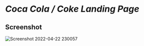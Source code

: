 # ***Coca Cola / Coke Landing Page***

## Screenshot
![Screenshot 2022-04-22 230057](https://user-images.githubusercontent.com/96786500/164765121-d54564d4-9b60-4e26-a767-f24a055b9c4b.png)
